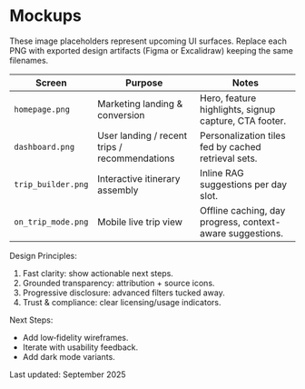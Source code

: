 # Mockups

These image placeholders represent upcoming UI surfaces. Replace each PNG with exported design artifacts (Figma or Excalidraw) keeping the same filenames.

| Screen | Purpose | Notes |
|--------|---------|-------|
| `homepage.png` | Marketing landing & conversion | Hero, feature highlights, signup capture, CTA footer. |
| `dashboard.png` | User landing / recent trips / recommendations | Personalization tiles fed by cached retrieval sets. |
| `trip_builder.png` | Interactive itinerary assembly | Inline RAG suggestions per day slot. |
| `on_trip_mode.png` | Mobile live trip view | Offline caching, day progress, context-aware suggestions. |

Design Principles:

1. Fast clarity: show actionable next steps.
2. Grounded transparency: attribution + source icons.
3. Progressive disclosure: advanced filters tucked away.
4. Trust & compliance: clear licensing/usage indicators.

Next Steps:

- Add low‑fidelity wireframes.
- Iterate with usability feedback.
- Add dark mode variants.

Last updated: September 2025
